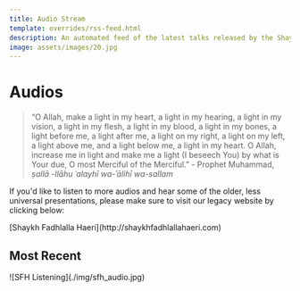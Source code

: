```yaml
---
title: Audio Stream
template: overrides/rss-feed.html
description: An automated feed of the latest talks released by the Shaykh Fadhlalla Haeri Foundation
image: assets/images/20.jpg
---
```


# Audios

> “O Allah, make a light in my heart, a light in my hearing, a light in my vision, a light in my flesh, a light in my blood, a light in my bones, a light before me, a light after me, a light on my right, a light on my left, a light above me, and a light below me, a light in my heart. O Allah, increase me in light and make me a light (I beseech You) by what is Your due, O most Merciful of the Merciful.” - Prophet Muhammad, _ṣallā -llāhu ʿalayhī wa-ʾālihī wa-sallam_

If you'd like to listen to more audios and hear some of the older, less universal presentations, please make sure to visit our legacy website by clicking below:

<div markdown="3" class="purchase-link">
[Shaykh Fadhlalla Haeri](http://shaykhfadhlallahaeri.com)
</div>

## Most Recent

<div markdown="1" class="audio-img">
![SFH Listening](./img/sfh_audio.jpg)
</div>



